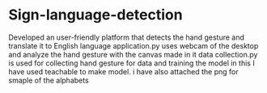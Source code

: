 # Sign-language-detection
Developed an user-friendly platform that detects the hand gesture and translate it to English language
application.py uses webcam of the desktop and analyze the hand gesture with the canvas made in it
data collection.py is used for collecting hand gesture for data and training the model
in this I have used teachable to make model.
i have also attached the png for smaple of the alphabets
